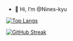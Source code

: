 - 👋 Hi, I’m @Nines-kyu


[![Top Langs](https://github-readme-stats.vercel.app/api/top-langs/?username=nines-kyu&layout=donut-vertical&bg_color=000000&title_color=FF914D&text_color=FFFFFF)](https://github.com/anuraghazra/github-readme-stats)

[![GitHub Streak](https://streak-stats.demolab.com?user=Nines-kyu&theme=dark&hide_border=true)](https://git.io/streak-stats)
<!---
Nines-kyu/Nines-kyu is a ✨ special ✨ repository because its `README.md` (this file) appears on your GitHub profile.
You can click the Preview link to take a look at your changes.
--->

